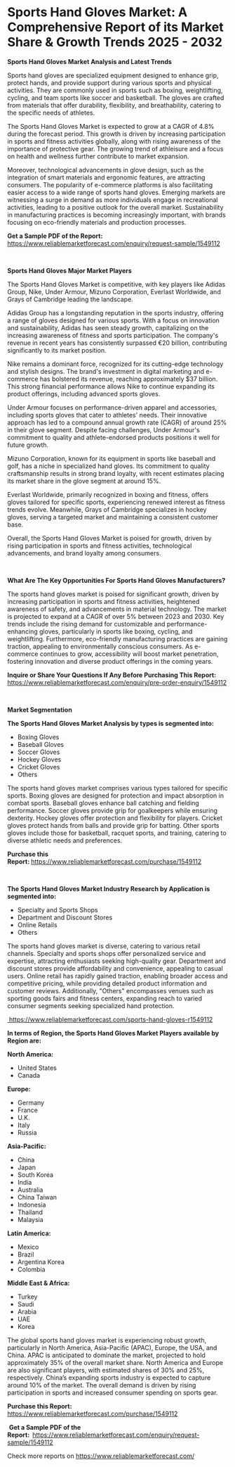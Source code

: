 <p><h1>Sports Hand Gloves Market: A Comprehensive Report of its Market Share & Growth Trends 2025 - 2032</h1></p><p><strong>Sports Hand Gloves Market Analysis and Latest Trends</strong></p>
<p><p>Sports hand gloves are specialized equipment designed to enhance grip, protect hands, and provide support during various sports and physical activities. They are commonly used in sports such as boxing, weightlifting, cycling, and team sports like soccer and basketball. The gloves are crafted from materials that offer durability, flexibility, and breathability, catering to the specific needs of athletes.</p><p>The Sports Hand Gloves Market is expected to grow at a CAGR of 4.8% during the forecast period. This growth is driven by increasing participation in sports and fitness activities globally, along with rising awareness of the importance of protective gear. The growing trend of athleisure and a focus on health and wellness further contribute to market expansion.</p><p>Moreover, technological advancements in glove design, such as the integration of smart materials and ergonomic features, are attracting consumers. The popularity of e-commerce platforms is also facilitating easier access to a wide range of sports hand gloves. Emerging markets are witnessing a surge in demand as more individuals engage in recreational activities, leading to a positive outlook for the overall market. Sustainability in manufacturing practices is becoming increasingly important, with brands focusing on eco-friendly materials and production processes.</p></p>
<p><strong>Get a Sample PDF of the Report:&nbsp;</strong> <a href="https://www.reliablemarketforecast.com/enquiry/request-sample/1549112?utm_campaign=2280&utm_medium=2&utm_source=Github&utm_content=ia&utm_term=08022025&utm_id=sports-hand-gloves">https://www.reliablemarketforecast.com/enquiry/request-sample/1549112</a></p>
<p>&nbsp;</p>
<p><strong>Sports Hand Gloves Major Market Players</strong></p>
<p><p>The Sports Hand Gloves Market is competitive, with key players like Adidas Group, Nike, Under Armour, Mizuno Corporation, Everlast Worldwide, and Grays of Cambridge leading the landscape.</p><p>Adidas Group has a longstanding reputation in the sports industry, offering a range of gloves designed for various sports. With a focus on innovation and sustainability, Adidas has seen steady growth, capitalizing on the increasing awareness of fitness and sports participation. The company's revenue in recent years has consistently surpassed €20 billion, contributing significantly to its market position.</p><p>Nike remains a dominant force, recognized for its cutting-edge technology and stylish designs. The brand's investment in digital marketing and e-commerce has bolstered its revenue, reaching approximately $37 billion. This strong financial performance allows Nike to continue expanding its product offerings, including advanced sports gloves.</p><p>Under Armour focuses on performance-driven apparel and accessories, including sports gloves that cater to athletes' needs. Their innovative approach has led to a compound annual growth rate (CAGR) of around 25% in their glove segment. Despite facing challenges, Under Armour's commitment to quality and athlete-endorsed products positions it well for future growth.</p><p>Mizuno Corporation, known for its equipment in sports like baseball and golf, has a niche in specialized hand gloves. Its commitment to quality craftsmanship results in strong brand loyalty, with recent estimates placing its market share in the glove segment at around 15%.</p><p>Everlast Worldwide, primarily recognized in boxing and fitness, offers gloves tailored for specific sports, experiencing renewed interest as fitness trends evolve. Meanwhile, Grays of Cambridge specializes in hockey gloves, serving a targeted market and maintaining a consistent customer base.</p><p>Overall, the Sports Hand Gloves Market is poised for growth, driven by rising participation in sports and fitness activities, technological advancements, and brand loyalty among consumers.</p></p>
<p>&nbsp;</p>
<p><strong>What Are The Key Opportunities For Sports Hand Gloves Manufacturers?</strong></p>
<p><p>The sports hand gloves market is poised for significant growth, driven by increasing participation in sports and fitness activities, heightened awareness of safety, and advancements in material technology. The market is projected to expand at a CAGR of over 5% between 2023 and 2030. Key trends include the rising demand for customizable and performance-enhancing gloves, particularly in sports like boxing, cycling, and weightlifting. Furthermore, eco-friendly manufacturing practices are gaining traction, appealing to environmentally conscious consumers. As e-commerce continues to grow, accessibility will boost market penetration, fostering innovation and diverse product offerings in the coming years.</p></p>
<p><strong>Inquire or Share Your Questions If Any Before Purchasing This Report:</strong> <a href="https://www.reliablemarketforecast.com/enquiry/pre-order-enquiry/1549112?utm_campaign=2280&utm_medium=2&utm_source=Github&utm_content=ia&utm_term=08022025&utm_id=sports-hand-gloves">https://www.reliablemarketforecast.com/enquiry/pre-order-enquiry/1549112</a></p>
<p>&nbsp;</p>
<p><strong>Market Segmentation</strong></p>
<p><strong>The Sports Hand Gloves Market Analysis by types is segmented into:</strong></p>
<p><ul><li>Boxing Gloves</li><li>Baseball Gloves</li><li>Soccer Gloves</li><li>Hockey Gloves</li><li>Cricket Gloves</li><li>Others</li></ul></p>
<p><p>The sports hand gloves market comprises various types tailored for specific sports. Boxing gloves are designed for protection and impact absorption in combat sports. Baseball gloves enhance ball catching and fielding performance. Soccer gloves provide grip for goalkeepers while ensuring dexterity. Hockey gloves offer protection and flexibility for players. Cricket gloves protect hands from balls and provide grip for batting. Other sports gloves include those for basketball, racquet sports, and training, catering to diverse athletic needs and preferences.</p></p>
<p><strong>Purchase this Report:&nbsp;</strong><a href="https://www.reliablemarketforecast.com/purchase/1549112?utm_campaign=2280&utm_medium=2&utm_source=Github&utm_content=ia&utm_term=08022025&utm_id=sports-hand-gloves">https://www.reliablemarketforecast.com/purchase/1549112</a></p>
<p>&nbsp;</p>
<p><strong>The Sports Hand Gloves Market Industry Research by Application is segmented into:</strong></p>
<p><ul><li>Specialty and Sports Shops</li><li>Department and Discount Stores</li><li>Online Retails</li><li>Others</li></ul></p>
<p><p>The sports hand gloves market is diverse, catering to various retail channels. Specialty and sports shops offer personalized service and expertise, attracting enthusiasts seeking high-quality gear. Department and discount stores provide affordability and convenience, appealing to casual users. Online retail has rapidly gained traction, enabling broader access and competitive pricing, while providing detailed product information and customer reviews. Additionally, "Others" encompasses venues such as sporting goods fairs and fitness centers, expanding reach to varied consumer segments seeking specialized hand protection.</p></p>
<p><a href="https://www.reliablemarketforecast.com/sports-hand-gloves-r1549112?utm_campaign=2280&utm_medium=2&utm_source=Github&utm_content=ia&utm_term=08022025&utm_id=sports-hand-gloves">&nbsp;https://www.reliablemarketforecast.com/sports-hand-gloves-r1549112</a></p>
<p><strong>In terms of Region, the Sports Hand Gloves Market Players available by Region are:</strong></p>
<p>
    <p> <strong> North America: </strong>
        <ul>
            <li>United States</li>
            <li>Canada</li>
        </ul>
        </p> 
    <p> <strong> Europe: </strong>
        <ul>
            <li>Germany</li>
            <li>France</li>
            <li>U.K.</li>
            <li>Italy</li>
            <li>Russia</li>
        </ul>
        </p> 
    <p> <strong> Asia-Pacific: </strong>
        <ul>
            <li>China</li>
            <li>Japan</li>
            <li>South Korea</li>
            <li>India</li>
            <li>Australia</li>
            <li>China Taiwan</li>
            <li>Indonesia</li>
            <li>Thailand</li>
            <li>Malaysia</li>
        </ul>
        </p> 
    <p> <strong> Latin America: </strong>
        <ul>
            <li>Mexico</li>
            <li>Brazil</li>
            <li>Argentina Korea</li>
            <li>Colombia</li>
        </ul>
        </p> 
    <p> <strong> Middle East & Africa: </strong>
        <ul>
            <li>Turkey</li>
            <li>Saudi</li>
            <li>Arabia</li>
            <li>UAE</li>
            <li>Korea</li>
        </ul>
    </p>
    </p>
<p><p>The global sports hand gloves market is experiencing robust growth, particularly in North America, Asia-Pacific (APAC), Europe, the USA, and China. APAC is anticipated to dominate the market, projected to hold approximately 35% of the overall market share. North America and Europe are also significant players, with estimated shares of 30% and 25%, respectively. China’s expanding sports industry is expected to capture around 10% of the market. The overall demand is driven by rising participation in sports and increased consumer spending on sports gear.</p></p>
<p><strong>Purchase this Report: </strong><a href="https://www.reliablemarketforecast.com/purchase/1549112?utm_campaign=2280&utm_medium=2&utm_source=Github&utm_content=ia&utm_term=08022025&utm_id=sports-hand-gloves">https://www.reliablemarketforecast.com/purchase/1549112</a></p>
<p>&nbsp;<strong>Get a Sample PDF of the Report:&nbsp;&nbsp;</strong><a href="https://www.reliablemarketforecast.com/enquiry/request-sample/1549112?utm_campaign=2280&utm_medium=2&utm_source=Github&utm_content=ia&utm_term=08022025&utm_id=sports-hand-gloves">https://www.reliablemarketforecast.com/enquiry/request-sample/1549112</a></p>
<p><strong></strong></p>
<p>Check more reports on <a href="https://www.reliablemarketforecast.com/?utm_campaign=2280&utm_medium=2&utm_source=Github&utm_content=ia&utm_term=08022025&utm_id=sports-hand-gloves">https://www.reliablemarketforecast.com/</a></p>